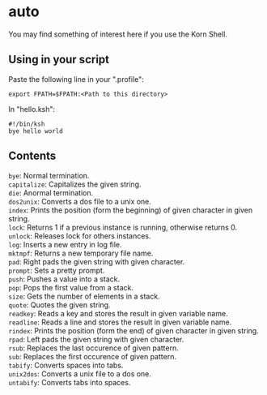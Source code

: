# auto

You may find something of interest here if you use the Korn Shell.

## Using in your script

Paste the following line in your ".profile":

```ksh
export FPATH=$FPATH:<Path to this directory>
```

In "hello.ksh":

```ksh
#!/bin/ksh
bye hello world
```

## Contents

`bye`: Normal termination.  
`capitalize`: Capitalizes the given string.  
`die`: Anormal termination.  
`dos2unix`: Converts a dos file to a unix one.  
`index`: Prints the position (form the beginning) of given character in given string.  
`lock`: Returns 1 if a previous instance is running, otherwise returns 0.  
`unlock`: Releases lock for others instances.  
`log`: Inserts a new entry in log file.  
`mktmpf`: Returns a new temporary file name.  
`pad`: Right pads the given string with given character.  
`prompt`: Sets a pretty prompt.  
`push`: Pushes a value into a stack.  
`pop`: Pops the first value from a stack.  
`size`: Gets the number of elements in a stack.  
`quote`: Quotes the given string.  
`readkey`: Reads a key and stores the result in given variable name.  
`readline`: Reads a line and stores the result in given variable name.  
`rindex`: Prints the position (form the end) of given character in given string.  
`rpad`: Left pads the given string with given character.  
`rsub`: Replaces the last occurence of given pattern.  
`sub`: Replaces the first occurence of given pattern.  
`tabify`: Converts spaces into tabs.  
`unix2dos`: Converts a unix file to a dos one.  
`untabify`: Converts tabs into spaces.  
